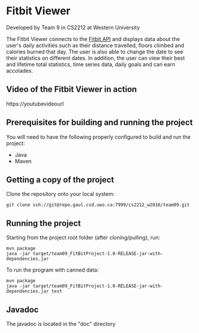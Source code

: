 # Fitbit Viewer

Developed by Team 9 in CS2212 at Western University

The Fitbit Viewer connects to the [Fitbit API](https://dev.fitbit.com) and displays data about the user's daily activities such as their distance travelled, floors climbed and calories burned that day. The user is also able to change the date to see their statistics on different dates. In addition, the user can view their best and lifetime total statistics, time series data, daily goals and can earn accolades.

## Video of the Fitbit Viewer in action

https://youtubevideourl

## Prerequisites for building and running the project

You will need to have the following properly configured to build and run the project:
* Java
* Maven

## Getting a copy of the project

Clone the repository onto your local system:

```
git clone ssh://git@repo.gaul.csd.uwo.ca:7999/cs2212_w2016/team09.git
```

## Running the project

Starting from the project root folder (after cloning/pulling), run:

```
mvn package
java -jar target/team09_FitBitProject-1.0-RELEASE-jar-with-dependencies.jar 
```

To run the program with canned data:

```
mvn package
java -jar target/team09_FitBitProject-1.0-RELEASE-jar-with-dependencies.jar test
```

## Javadoc

The javadoc is located in the "doc" directory
